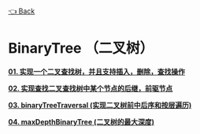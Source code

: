 [👈 Back](https://github.com/luvsunlight/algorithm)

# BinaryTree （二叉树）

[**01. 实现一个二叉查找树，并且支持插入，删除，查找操作**](https://github.com/luvsunlight/algorithm/blob/master/%E4%BA%8C%E5%8F%89%E6%A0%91/binarySearchTree.md)

[**02. 实现查找二叉查找树中某个节点的后继，前驱节点**]()

[**03. binaryTreeTraversal (实现二叉树前中后序和按层遍历)**](https://github.com/luvsunlight/algorithm/blob/master/%E4%BA%8C%E5%8F%89%E6%A0%91/binaryTreeTraversal.md)

[**04. maxDepthBinaryTree (二叉树的最大深度)**](https://github.com/luvsunlight/algorithm/blob/master/%E4%BA%8C%E5%8F%89%E6%A0%91/maxDepthBinaryTree.md)